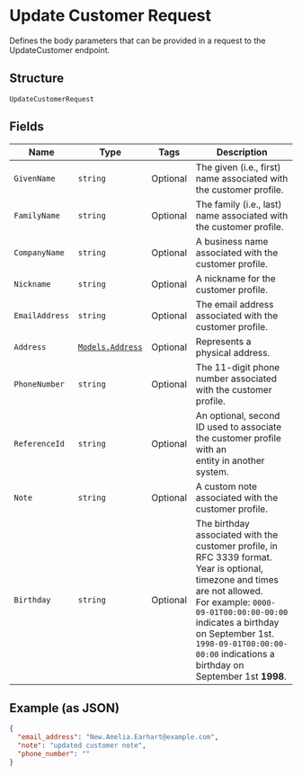 
# Update Customer Request

Defines the body parameters that can be provided in a request to the
UpdateCustomer endpoint.

## Structure

`UpdateCustomerRequest`

## Fields

| Name | Type | Tags | Description |
|  --- | --- | --- | --- |
| `GivenName` | `string` | Optional | The given (i.e., first) name associated with the customer profile. |
| `FamilyName` | `string` | Optional | The family (i.e., last) name associated with the customer profile. |
| `CompanyName` | `string` | Optional | A business name associated with the customer profile. |
| `Nickname` | `string` | Optional | A nickname for the customer profile. |
| `EmailAddress` | `string` | Optional | The email address associated with the customer profile. |
| `Address` | [`Models.Address`](/doc/models/address.md) | Optional | Represents a physical address. |
| `PhoneNumber` | `string` | Optional | The 11-digit phone number associated with the customer profile. |
| `ReferenceId` | `string` | Optional | An optional, second ID used to associate the customer profile with an<br>entity in another system. |
| `Note` | `string` | Optional | A custom note associated with the customer profile. |
| `Birthday` | `string` | Optional | The birthday associated with the customer profile, in RFC 3339 format.<br>Year is optional, timezone and times are not allowed.<br>For example: `0000-09-01T00:00:00-00:00` indicates a birthday on September 1st.<br>`1998-09-01T00:00:00-00:00` indications a birthday on September 1st __1998__. |

## Example (as JSON)

```json
{
  "email_address": "New.Amelia.Earhart@example.com",
  "note": "updated customer note",
  "phone_number": ""
}
```

